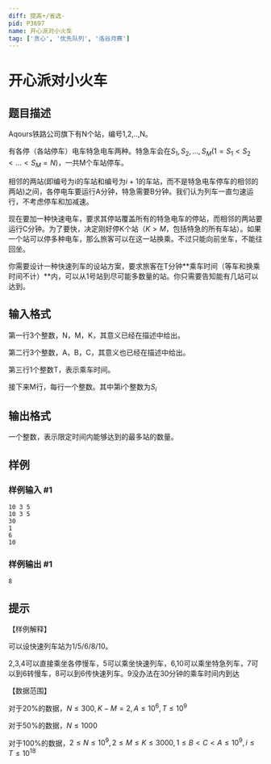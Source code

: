 ```yaml
---
diff: 提高+/省选-
pid: P3697
name: 开心派对小火车
tag: ['贪心', '优先队列', '洛谷月赛']
---
```

# 开心派对小火车
## 题目描述

Aqours铁路公司旗下有N个站，编号1,2,..,N。

有各停（各站停车）电车特急电车两种。特急车会在$S_1,S_2,...,S_M (1=S_1<S_2 <...<S_M=N)$，一共M个车站停车。


相邻的两站(即编号为i的车站和编号为$i+1$的车站，而不是特急电车停车的相邻的两站)之间，各停电车要运行A分钟，特急需要B分钟。我们认为列车一直匀速运行，不考虑停车和加减速。


现在要加一种快速电车，要求其停站覆盖所有的特急电车的停站，而相邻的两站要运行C分钟。为了要快，决定刚好停K个站（$K>M$，包括特急的所有车站）。如果一个站可以停多种电车，那么旅客可以在这一站换乘。不过只能向前坐车，不能往回坐。


你需要设计一种快速列车的设站方案，要求旅客在T分钟**乘车时间（等车和换乘时间不计）**内，可以从1号站到尽可能多数量的站。你只需要告知能有几站可以达到。

## 输入格式

第一行3个整数，N，M，K，其意义已经在描述中给出。

第二行3个整数，A，B，C，其意义也已经在描述中给出。

第三行1个整数T，表示乘车时间。

接下来M行，每行一个整数。其中第i个整数为$S_i$

## 输出格式

一个整数，表示限定时间内能够达到的最多站的数量。

## 样例

### 样例输入 #1
```
10 3 5
10 3 5
30
1
6
10

```
### 样例输出 #1
```
8

```
## 提示

【样例解释】

可以设快速列车站为1/5/6/8/10。

2,3,4可以直接乘坐各停慢车，5可以乘坐快速列车，6,10可以乘坐特急列车，7可以到6转慢车，8可以到6传快速列车。9没办法在30分钟的乘车时间内到达

【数据范围】

对于20%的数据，$N \le 300, K-M=2, A \le 10^6 , T \le 10^9$

对于50%的数据，$N \le 1000$

对于100%的数据，$2 \le N \le 10^9, 2 \le M \le K \le 3000, 1 \le B < C < A \le 10^9, i \le T \le 10^{18}$

